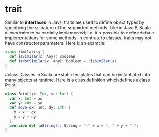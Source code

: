 # trait
Similar to **interfaces** in Java, traits are used to define object types by specifying the signature of the supported methods. Like in Java 8, Scala allows traits to be partially implemented; i.e. it is possible to define default implementations for some methods. In contrast to classes, traits may not have constructor parameters. Here is an example:

```scala
trait Similarity {
  def isSimilar(x: Any): Boolean
  def isNotSimilar(x: Any): Boolean = !isSimilar(x)
}

```



#class
Classes in Scala are static templates that can be instantiated into many objects at runtime. Here is a class definition which defines a class Point:

```scala
class Point(xc: Int, yc: Int) {
  var x: Int = xc
  var y: Int = yc
  def move(dx: Int, dy: Int) {
    x = x + dx
    y = y + dy
  }
  override def toString(): String = "(" + x + ", " + y + ")";
}
```